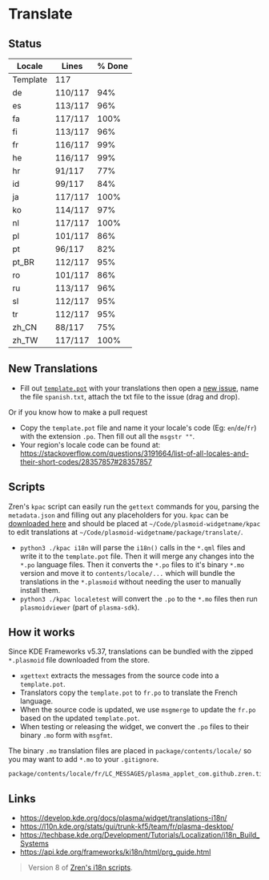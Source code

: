# Translate

## Status

|  Locale  |  Lines  | % Done|
|----------|---------|-------|
| Template |     117 |       |
| de       | 110/117 |   94% |
| es       | 113/117 |   96% |
| fa       | 117/117 |  100% |
| fi       | 113/117 |   96% |
| fr       | 116/117 |   99% |
| he       | 116/117 |   99% |
| hr       |  91/117 |   77% |
| id       |  99/117 |   84% |
| ja       | 117/117 |  100% |
| ko       | 114/117 |   97% |
| nl       | 117/117 |  100% |
| pl       | 101/117 |   86% |
| pt       |  96/117 |   82% |
| pt_BR    | 112/117 |   95% |
| ro       | 101/117 |   86% |
| ru       | 113/117 |   96% |
| sl       | 112/117 |   95% |
| tr       | 112/117 |   95% |
| zh_CN    |  88/117 |   75% |
| zh_TW    | 117/117 |  100% |


## New Translations

* Fill out [`template.pot`](template.pot) with your translations then open a [new issue](https://github.com/Zren/plasma-applet-tiledmenu/issues/new), name the file `spanish.txt`, attach the txt file to the issue (drag and drop).

Or if you know how to make a pull request

* Copy the `template.pot` file and name it your locale's code (Eg: `en`/`de`/`fr`) with the extension `.po`. Then fill out all the `msgstr ""`.
* Your region's locale code can be found at: https://stackoverflow.com/questions/3191664/list-of-all-locales-and-their-short-codes/28357857#28357857

## Scripts

Zren's `kpac` script can easily run the `gettext` commands for you, parsing the `metadata.json` and filling out any placeholders for you. `kpac` can be [downloaded here](https://github.com/Zren/plasma-applet-lib/blob/master/kpac) and should be placed at `~/Code/plasmoid-widgetname/kpac` to edit translations at `~/Code/plasmoid-widgetname/package/translate/`.


* `python3 ./kpac i18n` will parse the `i18n()` calls in the `*.qml` files and write it to the `template.pot` file. Then it will merge any changes into the `*.po` language files. Then it converts the `*.po` files to it's binary `*.mo` version and move it to `contents/locale/...` which will bundle the translations in the `*.plasmoid` without needing the user to manually install them.
* `python3 ./kpac localetest` will convert the `.po` to the `*.mo` files then run `plasmoidviewer` (part of `plasma-sdk`).

## How it works

Since KDE Frameworks v5.37, translations can be bundled with the zipped `*.plasmoid` file downloaded from the store.

* `xgettext` extracts the messages from the source code into a `template.pot`.
* Translators copy the `template.pot` to `fr.po` to translate the French language.
* When the source code is updated, we use `msgmerge` to update the `fr.po` based on the updated `template.pot`.
* When testing or releasing the widget, we convert the `.po` files to their binary `.mo` form with `msgfmt`.

The binary `.mo` translation files are placed in `package/contents/locale/` so you may want to add `*.mo` to your `.gitignore`.

```
package/contents/locale/fr/LC_MESSAGES/plasma_applet_com.github.zren.tiledmenu.mo
```

## Links

* https://develop.kde.org/docs/plasma/widget/translations-i18n/
* https://l10n.kde.org/stats/gui/trunk-kf5/team/fr/plasma-desktop/
* https://techbase.kde.org/Development/Tutorials/Localization/i18n_Build_Systems
* https://api.kde.org/frameworks/ki18n/html/prg_guide.html

> Version 8 of [Zren's i18n scripts](https://github.com/Zren/plasma-applet-lib).
